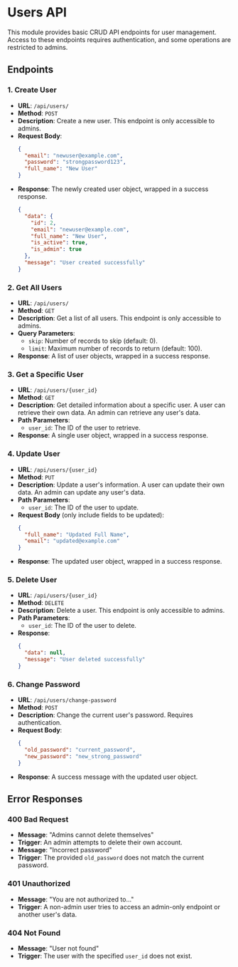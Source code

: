 # Users API

This module provides basic CRUD API endpoints for user management. Access to these endpoints requires authentication, and some operations are restricted to admins.

## Endpoints

### 1. Create User
- **URL**: `/api/users/`
- **Method**: `POST`
- **Description**: Create a new user. This endpoint is only accessible to admins.
- **Request Body**:
  ```json
  {
    "email": "newuser@example.com",
    "password": "strongpassword123",
    "full_name": "New User"
  }
  ```
- **Response**: The newly created user object, wrapped in a success response.
  ```json
  {
    "data": {
      "id": 2,
      "email": "newuser@example.com",
      "full_name": "New User",
      "is_active": true,
      "is_admin": true
    },
    "message": "User created successfully"
  }
  ```

### 2. Get All Users
- **URL**: `/api/users/`
- **Method**: `GET`
- **Description**: Get a list of all users. This endpoint is only accessible to admins.
- **Query Parameters**:
  - `skip`: Number of records to skip (default: 0).
  - `limit`: Maximum number of records to return (default: 100).
- **Response**: A list of user objects, wrapped in a success response.

### 3. Get a Specific User
- **URL**: `/api/users/{user_id}`
- **Method**: `GET`
- **Description**: Get detailed information about a specific user. A user can retrieve their own data. An admin can retrieve any user's data.
- **Path Parameters**:
  - `user_id`: The ID of the user to retrieve.
- **Response**: A single user object, wrapped in a success response.

### 4. Update User
- **URL**: `/api/users/{user_id}`
- **Method**: `PUT`
- **Description**: Update a user's information. A user can update their own data. An admin can update any user's data.
- **Path Parameters**:
  - `user_id`: The ID of the user to update.
- **Request Body** (only include fields to be updated):
  ```json
  {
    "full_name": "Updated Full Name",
    "email": "updated@example.com"
  }
  ```
- **Response**: The updated user object, wrapped in a success response.

### 5. Delete User
- **URL**: `/api/users/{user_id}`
- **Method**: `DELETE`
- **Description**: Delete a user. This endpoint is only accessible to admins.
- **Path Parameters**:
  - `user_id`: The ID of the user to delete.
- **Response**:
  ```json
  {
    "data": null,
    "message": "User deleted successfully"
  }
  ```

### 6. Change Password
- **URL**: `/api/users/change-password`
- **Method**: `POST`
- **Description**: Change the current user's password. Requires authentication.
- **Request Body**:
  ```json
  {
    "old_password": "current_password",
    "new_password": "new_strong_password"
  }
  ```
- **Response**: A success message with the updated user object.

## Error Responses

### 400 Bad Request
- **Message**: "Admins cannot delete themselves"
- **Trigger**: An admin attempts to delete their own account.
- **Message**: "Incorrect password"
- **Trigger**: The provided `old_password` does not match the current password.

### 401 Unauthorized
- **Message**: "You are not authorized to..."
- **Trigger**: A non-admin user tries to access an admin-only endpoint or another user's data.

### 404 Not Found
- **Message**: "User not found"
- **Trigger**: The user with the specified `user_id` does not exist. 